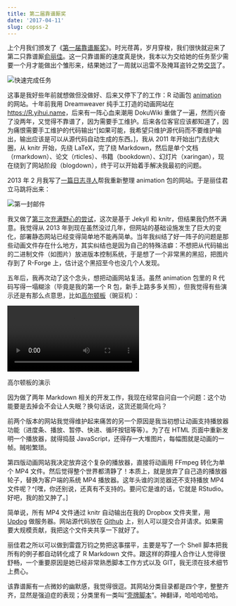 ```yaml
---
title: 第二届靠谱厮奖
date: '2017-04-11'
slug: copss-2
---
```


上个月我们颁发了《[第一届靠谱厮奖](/cn/2017/03/copss/)》。时光荏苒，岁月穿梭，我们很快就迎来了第二只靠谱厮[俞丽佳](http://yulijia.net/)。这一只靠谱厮的速度真是快，我本以为交给她的任务至少需要一个月才能做出个雏形来，结果她过了一周就以迅雷不及掩耳盗铃之势[交货](/animation/)了。

![快速完成任务](https://slides.yihui.name/gif/dog-drag.gif)

这事是我好些年前就想做但没做好、后来又停下了的工作：R 动画包 [animation](https://github.com/yihui/animation) 的网站。十年前我用 Dreamweaver 纯手工打造的动画网站在 <https://R.yihui.name>，后来有一阵心血来潮用 DokuWiki 重做了一遍，然而兴奋了没两年，又觉得不靠谱了，因为需要手工维护。后来各位客官应该都知道了，因为痛恨需要手工维护的代码输出^[如果可能，我希望只维护源代码而不要维护输出，输出应该是可以从源代码自动生成的东西。]，我从 2011 年开始出门去绕大圈，从 knitr 开始，先绕 LaTeX，完了绕 Markdown，然后是单个文档（rmarkdown）、论文（rticles）、书籍（bookdown）、幻灯片（xaringan），现在绕到了网站阶段（blogdown），终于可以开始着手解决我最初的问题。

2013 年 2 月我写了[一篇日志寻人](/cn/2013/02/waiting-for-thousand-years/)帮我重新整理 animation 包的网站。于是丽佳君立马跳将出来：

![第一封邮件](https://db.yihui.name/images/lijia-email.png)

我又做了[第三次充满野心的尝试](http://vis.supstat.com)，这次是基于 Jekyll 和 knitr，但结果我仍然不满意。我觉得从 2013 年到现在虽然没过几年，但网站的基础设施发生了巨大的变化，部署静态网站已经变得简单地不能再简单。当年我纠结了好一阵子的问题是那些动画文件存在什么地方，其实纠结也是因为自己的特殊洁癖：不想把从代码输出的二进制文件（如图片）放进版本控制系统，于是想了一个非常黑的黑招，把图片存到了 R-Forge 上，估计这个黑招至今也没几个人发现。

五年后，我再次动了这个念头，想把动画网站复活。虽然 animation 包里的 R 代码写得一塌糊涂（毕竟是我的第一个 R 包，新手上路多多关照），但我觉得有些演示还是有那么点意思，比如[高尔顿板](/animation/example/quincunx/)（豌豆机）：

<video controls loop autoplay><source src="https://assets.yihui.name/figures/animation/example/quincunx/demo-a.mp4"><p>高尔顿板的演示</p></video>

因为做了两年 Markdown 相关的开发工作，我现在经常自问自一个问题：这个功能要是去掉会不会让人失眠？换句话说，这货还能简化吗？

前两个版本的网站我觉得维护起来痛苦的另一个原因是我当初想让动画支持播放器功能（进度条、播放、暂停、快进、循环按钮等等）。为了在 HTML 页面中重新发明一个播放器，就得捣鼓 JavaScript，还得存一大堆图片，每幅图就是动画的一帧。贼啦繁琐。

第四版动画网站我决定放弃这个复杂的播放器，直接将动画用 FFmpeg 转化为单个 MP4 文件。然后觉得整个世界都清静了！本质上，就是放弃了自己造的播放器轮子，替换为客户端的系统 MP4 播放器。这年头谁的浏览器还不支持播放 MP4 文件呢？^[嘿，你还别说，还真有不支持的。要问它是谁的话，它就是 RStudio。好吧，我的脸又肿了。]

简单说，所有 MP4 文件通过 knitr 自动输出在我的 Dropbox 文件夹里，用 [Updog](/cn/2017/02/old-tomb/) 做服务器。网站源代码放在 [Github](https://github.com/rbind/yihui) 上，别人可以提交合并请求。如果需要大规模贡献，我把这个文件夹共享一下就好了。

丽佳君之所以可以做到雷霆万钧之势把这事摆平，主要是写了一个 Shell 脚本把我所有的例子都自动转化成了 R Markdown 文件。跟这样的莽撞人合作让人觉得很舒畅，一个重要原因是她已经非常熟悉脚本工作方式以及 GIT，我无须在技术细节上费心。

该靠谱厮有一点微妙的幽默感，我觉得很逗。其网站分类目录都是四个字，整整齐齐，显然是强迫症的表现；分类里有一类叫“[壳牌脚本](http://yulijia.net/cn/categories/#壳牌脚本)”。神翻译，哈哈哈哈哈。
